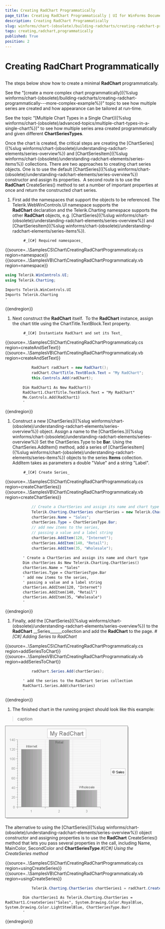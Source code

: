 ```yaml
---
title: Creating RadChart Programmatically
page_title: Creating RadChart Programmatically | UI for WinForms Documentation
description: Creating RadChart Programmatically
slug: winforms/chart-(obsolete)/building-radcharts/creating-radchart-programmatically
tags: creating,radchart,programmatically
published: True
position: 2
---
```


# Creating RadChart Programmatically



## 

The steps below show how to create a minimal __RadChart__ programmatically. 

See the "[create a more complex chart programmatically]({%slug winforms/chart-(obsolete)/building-radcharts/creating-radchart-programmatically---more-complex-example%})" topic to see how multiple series are created and how appearance can be tailored at run-time.

See the topic "[Multiple Chart Types in a Single Chart]({%slug winforms/chart-(obsolete)/advanced-topics/multiple-chart-types-in-a-single-chart%})" to see how multiple series area created programmatically and given different __ChartSeriesTypes__.

Once the chart is created, the critical steps are creating the [ChartSeries]({%slug winforms/chart-(obsolete)/understanding-radchart-elements/series-overview%}) and [ChartSeriesItem]({%slug winforms/chart-(obsolete)/understanding-radchart-elements/series-items%}) collections. There are two approaches to creating chart series objects. One is to use the default [ChartSeries]({%slug winforms/chart-(obsolete)/understanding-radchart-elements/series-overview%}) constructor and assign its properties.  A second route is to use the __RadChart__ CreateSeries() method to set a number of important properties at once and return the constructed chart series.

1. First add the namespaces that support the objects to be referenced. The Telerik.WebWinControls.UI namespace supports the __RadChart__ declaration and the Telerik.Charting namespace supports the other __RadChart__ objects, e.g. [ChartSeries]({%slug winforms/chart-(obsolete)/understanding-radchart-elements/series-overview%}) and [ChartSeriesItem]({%slug winforms/chart-(obsolete)/understanding-radchart-elements/series-items%}).
        		
          	#_[C#] Required namespaces_

	



{{source=..\SamplesCS\Chart\CreatingRadChartProgrammaticaly.cs region=namespace}} 
{{source=..\SamplesVB\Chart\CreatingRadChartProgrammaticaly.vb region=namespace}} 

````C#
using Telerik.WinControls.UI;
using Telerik.Charting;
````
````VB.NET
Imports Telerik.WinControls.UI
Imports Telerik.Charting
'
````

{{endregion}} 




1. Next construct the __RadChart__ itself.  To the __RadChart__ instance, assign the chart title using the ChartTitle.TextBlock.Text property.
			
		 	#_[C#] Instantiate RadChart and set its Text_

	



{{source=..\SamplesCS\Chart\CreatingRadChartProgrammaticaly.cs region=createAndSetText}} 
{{source=..\SamplesVB\Chart\CreatingRadChartProgrammaticaly.vb region=createAndSetText}} 

````C#
            RadChart radChart = new RadChart();
            radChart.ChartTitle.TextBlock.Text = "My RadChart";
            this.Controls.Add(radChart);
````
````VB.NET
        Dim RadChart1 As New RadChart()
        RadChart1.ChartTitle.TextBlock.Text = "My RadChart"
        Me.Controls.Add(RadChart1)
        '
````

{{endregion}} 




1. Construct a new [ChartSeries]({%slug winforms/chart-(obsolete)/understanding-radchart-elements/series-overview%}) object. Assign a name to the [ChartSeries.]({%slug winforms/chart-(obsolete)/understanding-radchart-elements/series-overview%}) Set the ChartSeries.Type to be __Bar__. Using the ChartSeries.AddItem() method, add a series of [ChartSeriesItem]({%slug winforms/chart-(obsolete)/understanding-radchart-elements/series-items%}) objects to the series __Items__ collection. AddItem takes as parameters a double "Value" and a string "Label". 
          	
          	#_[C#] Create Series_

	



{{source=..\SamplesCS\Chart\CreatingRadChartProgrammaticaly.cs region=createChartSeries}} 
{{source=..\SamplesVB\Chart\CreatingRadChartProgrammaticaly.vb region=createChartSeries}} 

````C#
            // Create a ChartSeries and assign its name and chart type
            Telerik.Charting.ChartSeries chartSeries = new Telerik.Charting.ChartSeries();
            chartSeries.Name = "Sales";
            chartSeries.Type = ChartSeriesType.Bar;
            // add new items to the series,
            // passing a value and a label string
            chartSeries.AddItem(120, "Internet");
            chartSeries.AddItem(140, "Retail");
            chartSeries.AddItem(35, "Wholesale");
````
````VB.NET
        ' Create a ChartSeries and assign its name and chart type
        Dim chartSeries As New Telerik.Charting.ChartSeries()
        chartSeries.Name = "Sales"
        chartSeries.Type = ChartSeriesType.Bar
        ' add new items to the series,
        ' passing a value and a label string
        chartSeries.AddItem(120, "Internet")
        chartSeries.AddItem(140, "Retail")
        chartSeries.AddItem(35, "Wholesale")
        '
````

{{endregion}} 




1. Finally, add the [ChartSeries]({%slug winforms/chart-(obsolete)/understanding-radchart-elements/series-overview%}) to the __RadChart__ __Series______collection and add the __RadChart__ to the page. 
			#_[C#] Adding Series to RadChart_

	



{{source=..\SamplesCS\Chart\CreatingRadChartProgrammaticaly.cs region=addSeriesToChart}} 
{{source=..\SamplesVB\Chart\CreatingRadChartProgrammaticaly.vb region=addSeriesToChart}} 

````C#
            radChart.Series.Add(chartSeries);
````
````VB.NET
        ' add the series to the RadChart Series collection
        RadChart1.Series.Add(chartSeries)
        '
````

{{endregion}} 




1. The finished chart in the running project should look like this example: 


>caption 

![chart-building-radcharts-creating-radchart-programmatically 001](images/chart-building-radcharts-creating-radchart-programmatically001.png)



The alternative to using the [ChartSeries]({%slug winforms/chart-(obsolete)/understanding-radchart-elements/series-overview%}) object constructor and assigning properties is to use the __RadChart__ CreateSeries() method that lets you pass several properties in the call, including Name, MainColor, SecondColor and __ChartSeriesType__.#_[C#] Using the CreateSeries method_

	



{{source=..\SamplesCS\Chart\CreatingRadChartProgrammaticaly.cs region=usingCreateSeries}} 
{{source=..\SamplesVB\Chart\CreatingRadChartProgrammaticaly.vb region=usingCreateSeries}} 

````C#
            Telerik.Charting.ChartSeries chartSeries1 = radChart.CreateSeries("Sales", System.Drawing.Color.RoyalBlue, System.Drawing.Color.LightSteelBlue, ChartSeriesType.Bar);
````
````VB.NET
        Dim chartSeries1 As Telerik.Charting.ChartSeries = RadChart1.CreateSeries("Sales", System.Drawing.Color.RoyalBlue, System.Drawing.Color.LightSteelBlue, ChartSeriesType.Bar)
        '
````

{{endregion}} 






